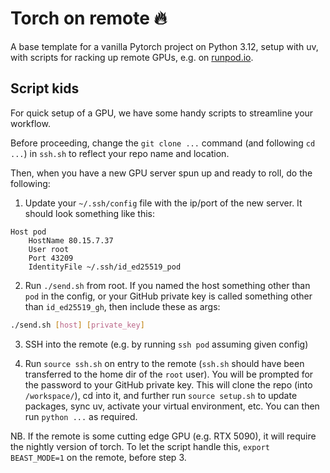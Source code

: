 # Torch on remote 🔥

A base template for a vanilla Pytorch project on Python 3.12, setup with uv, with scripts for racking up remote GPUs, e.g. on [runpod.io](https://www.runpod.io/).


## Script kids

For quick setup of a GPU, we have some handy scripts to streamline your workflow.

Before proceeding, change the `git clone ...` command (and following `cd ...`) in `ssh.sh` to reflect your repo name and location.

Then, when you have a new GPU server spun up and ready to roll, do the following:

1. Update your `~/.ssh/config` file with the ip/port of the new server. It should look something like this:

```
Host pod
	HostName 80.15.7.37
	User root
	Port 43209
	IdentityFile ~/.ssh/id_ed25519_pod
```

2. Run `./send.sh` from root. If you named the host something other than `pod` in the config, or your GitHub private key is called something other than `id_ed25519_gh`, then include these as args:

```sh
./send.sh [host] [private_key]
```

3. SSH into the remote (e.g. by running `ssh pod` assuming given config)

4. Run `source ssh.sh` on entry to the remote (`ssh.sh` should have been transferred to the home dir of the `root` user). You will be prompted for the password to your GitHub private key. This will clone the repo (into `/workspace/`), cd into it, and further run `source setup.sh` to update packages, sync uv, activate your virtual environment, etc. You can then run `python ...` as required.

NB. If the remote is some cutting edge GPU (e.g. RTX 5090), it will require the nightly version of torch. To let the script handle this, `export BEAST_MODE=1` on the remote, before step 3.
